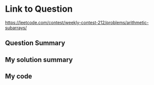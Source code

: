 # Link to Question
https://leetcode.com/contest/weekly-contest-212/problems/arithmetic-subarrays/

## Question Summary

## My solution summary

## My code

